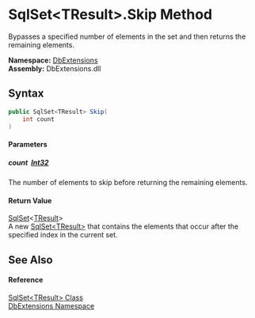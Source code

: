 SqlSet&lt;TResult>.Skip Method
==============================
Bypasses a specified number of elements in the set and then returns the remaining elements.
  
**Namespace:** [DbExtensions][1]  
**Assembly:** DbExtensions.dll

Syntax
------

```csharp
public SqlSet<TResult> Skip(
	int count
)
```

#### Parameters

##### *count*  [Int32][2]
The number of elements to skip before returning the remaining elements.

#### Return Value
[SqlSet][3]&lt;[TResult][3]>  
A new [SqlSet&lt;TResult>][3] that contains the elements that occur after the specified index in the current set.

See Also
--------

#### Reference
[SqlSet&lt;TResult> Class][3]  
[DbExtensions Namespace][1]  

[1]: ../README.md
[2]: https://learn.microsoft.com/dotnet/api/system.int32
[3]: README.md